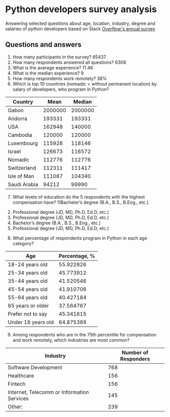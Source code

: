 # Python developers survey analysis
Answering selected questions about age, location, industry, degree and salaries of python developers based on Stack [Overflow's annual survey](https://survey.stackoverflow.co/])
## Questions and answers
1. How many participants in the survey? 65437
2. How many respondents answered all questions? 6306
3. What is the average experience? 11.46
4. What is the median experience? 9
5. How many respondents work remotely? 38%
6. Which is top 10 countries (nomadic = without permanent location) by salary of developers, who program in Python?

| Country         | Mean     | Median   |
|-----------------|----------|----------|
| Gabon           | 2000000  | 2000000  |
| Andorra         | 193331   | 193331   |
| USA             | 162948   | 140000   |
| Cambodia        | 120000   | 120000   |
| Luxembourg      | 115928   | 118146   |
| Israel          | 126673   | 116572   |
| Nomadic         | 112776   | 112776   |
| Switzerland     | 112311   | 111417   |
| Isle of Man     | 111087   | 104340   |
| Saudi Arabia    | 94212    | 99990    |

7. What levels of education do the 5 respondents with the highest compensation have? 
1)Bachelor’s degree (B.A., B.S., B.Eng., etc.)
2) Professional degree (JD, MD, Ph.D, Ed.D, etc.)
3) Professional degree (JD, MD, Ph.D, Ed.D, etc.)
4) Bachelor’s degree (B.A., B.S., B.Eng., etc.)
5) Professional degree (JD, MD, Ph.D, Ed.D, etc.)
8. What percentage of respondents program in Python in each age category?

| Age                | Percentage, % |
|--------------------|---------------|
| 18-24 years old    | 55.922826     |
| 25-34 years old    | 45.773912     |
| 35-44 years old    | 41.520546     |
| 45-54 years old    | 41.910706     |
| 55-64 years old    | 40.427184     |
| 65 years or older  | 37.564767     |
| Prefer not to say  | 45.341615     |
| Under 18 years old | 64.875389     |

9. Among respondents who are in the 75th percentile for compensation and work remotely, which industries are most common?

| Industry                                 | Number of Responders |
|------------------------------------------|-----------------------|
| Software Development                     | 768                   |
| Healthcare                               | 156                   |
| Fintech                                  | 156                   |
| Internet, Telecomm or Information Services | 145                 |
| Other:                                   | 239                   |
